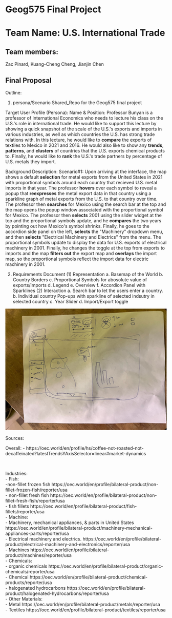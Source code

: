 # Geog575 Final Project
# Team Name: U.S. International Trade
## Team members: 
Zac Pinard,
Kuang-Cheng Cheng,
Jianjin Chen
## Final Proposal
Outline:
1. persona/Scenario
 Shared_Repo for the Geog575 final project

Target User Profile (Persona):
Name & Position: Professor Bunyan is a professor of International Economics who needs to lecture his class on the U.S.'s role in international trade.  He would like to support this lecture by showing a quick snapshot of the scale of the U.S.'s exports and imports in various industries, as well as which countries the U.S. has strong trade relations with.  In this lecture, he would like to **compare** the exports of textiles to Mexico in 2021 and 2016.  He would also like to show any **trends**, **patterns**, and **clusters** of countries that the U.S. exports chemical products to.  Finally, he would like to **rank** the U.S.'s trade partners by percentage of U.S. metals they import.

Background Description: 
Scenario#1:
Upon arriving at the interface, the map shows a default **selection** for metal exports from the United States in 2021 with proportional symbols around each country that recieved U.S. metal imports in that year.  The professor **hovers** over each symbol to reveal a popup that **reexpresses** the metal export data in that country using a sparkline graph of metal exports from the U.S. to that country over time.  The professor then **searches** for Mexico using the search bar at the top and the map opens the popup window associated with the proportional symbol for Mexico. The professor then **selects** 2001 using the slider widget at the top and the proportional symbols update, and he **compares** the two years by pointing out how Mexico's symbol shrinks.  Finally, he goes to the accordion side panel on the left, **selects** the "Machinery" dropdown menu, and then **selects** "Electrical Machinery and Electrics" from the menu.  The proportional symbols update to display the data for U.S. exports of electrical machinery in 2001.  Finally, he changes the toggle at the top from exports to imports and the map **filters out** the export map and **overlays** the import map, so the proportional symbols reflect the import data for electric machinery in 2001.

2. Requirements Document
(1) Representation
a. Basemap of the World
b. Country Borders
c. Proportional Symbols for abosolute value of exports/imports
d. Legend
e. Overview
f. Accordion Panel with Sparklines
(2) Interaction
a. Search bar to let the users enter a country.
b. Individual country Pop-ups with sparkline of selected indsutry in selected country
c. Year Slider
d. Import/Export toggle



![draft](img/draft_img.jpg)


<p> Sources: </p>
<p> Overall:
 - https://oec.world/en/profile/hs/coffee-not-roasted-not-decaffeinated?latestTrendsYAxisSelector=linear#market-dynamics </p><br>
<p>
 Industries:<br>
 - Fish: <br>
  -non-fillet frozen fish https://oec.world/en/profile/bilateral-product/non-fillet-frozen-fish/reporter/usa <br>
  - non-fillet fresh fish https://oec.world/en/profile/bilateral-product/non-fillet-fresh-fish/reporter/usa <br>
  - fish fillets https://oec.world/en/profile/bilateral-product/fish-fillets/reporter/usa <br>
 - Machine: <br>
  - Machinery, mechanical appliances, & parts in United States https://oec.world/en/profile/bilateral-product/machinery-mechanical-appliances-parts/reporter/usa <br>
  - Electrical machinery and electrics. https://oec.world/en/profile/bilateral-product/electrical-machinery-and-electronics/reporter/usa <br>
  - Machines https://oec.world/en/profile/bilateral-product/machines/reporter/usa <br>
 - Chemicals: <br>
  - organic chemicals https://oec.world/en/profile/bilateral-product/organic-chemicals/reporter/usa <br>
  - Chemical https://oec.world/en/profile/bilateral-product/chemical-products/reporter/usa <br>
  - halogenated hydrocarbons https://oec.world/en/profile/bilateral-product/halogenated-hydrocarbons/reporter/usa <br>
 - Other Materials: <br>
  - Metal https://oec.world/en/profile/bilateral-product/metals/reporter/usa <br>
  - Textiles https://oec.world/en/profile/bilateral-product/textiles/reporter/usa <br>
</p>
